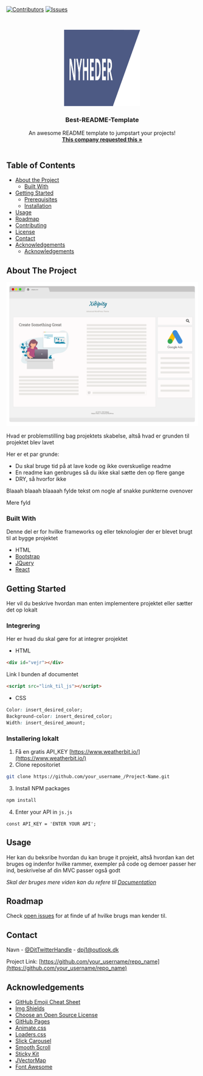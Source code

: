 [![Contributors][contributors-shield]][contributors-url]
[![Issues][issues-shield]][issues-url]



<!-- PROJECT LOGO -->
<br />
<p align="center">
  <a href="https://github.com/othneildrew/Best-README-Template">
    <img src="PUBLIC/img/News.svg" alt="Logo" width="200" height="200">
  </a>

  <h3 align="center">Best-README-Template</h3>

  <p align="center">
    An awesome README template to jumpstart your projects!
    <br />
    <a href="https://techcollege.dk"><strong>This company requested this »</strong></a>
    <br />
    <br />
  </p>
</p>



<!-- Whats going on in the markdown file -->
## Table of Contents

* [About the Project](#about-the-project)
  * [Built With](#built-with)
* [Getting Started](#getting-started)
  * [Prerequisites](#prerequisites)
  * [Installation](#installation)
* [Usage](#usage)
* [Roadmap](#roadmap)
* [Contributing](#contributing)
* [License](#license)
* [Contact](#contact)
* [Acknowledgements](#acknowledgements)
  * [Acknowledgements](#acknowledgements)



<!-- ABOUT THE PROJECT -->
## About The Project

[![Product Name Screen Shot][product-screenshot]](<!--Skal der linkes et sted så her-->)

Hvad er problemstilling bag projektets skabelse, altså hvad er grunden til projektet blev lavet

Her er et par grunde:
* Du skal bruge tid på at lave kode og ikke overskuelige readme
* En readme kan genbruges så du ikke skal sætte den op flere gange
* DRY, så hvorfor ikke

Blaaah blaaah blaaaah fylde tekst om nogle af snakke punkterne ovenover

Mere fyld

### Built With
Denne del er for hvilke frameworks og eller teknologier der er blevet brugt til at bygge projektet
* HTML
* [Bootstrap](https://getbootstrap.com)
* [JQuery](https://jquery.com)
* [React](https://reactjs.org)



<!-- GETTING STARTED -->
## Getting Started

Her vil du beskrive hvordan man enten implementere projektet eller sætter det op lokalt

### Integrering

Her er hvad du skal gøre for at integrer projektet
* HTML
```HTML
<div id="vejr"></div>
```
Link I bunden af documentet
``` HTML
<script src="link_til_js"></script>
```

* CSS
```CSS
Color: insert_desired_color;
Background-color: insert_desired_color;
Width: insert_desired_amount;
```





### Installering lokalt

1. Få en gratis API_KEY [https://www.weatherbit.io/](https://www.weatherbit.io/)
2. Clone repositoriet
```sh
git clone https://github.com/your_username_/Project-Name.git
```
3. Install NPM packages
```sh
npm install
```
4. Enter your API in `js.js`
```JS
const API_KEY = 'ENTER YOUR API';
```



<!-- USAGE EXAMPLES -->
## Usage

Her kan du beksribe hvordan du kan bruge it projekt, altså hvordan kan det bruges og indenfor hvilke rammer, exempler på code og demoer passer her ind, beskrivelse af din MVC passer også godt 

_Skal der bruges mere viden kan du refere til [Documentation](https://reactjs.org/docs/getting-started.html)_



<!-- ROADMAP -->
## Roadmap

Check [open issues](https://github.com/othneildrew/Best-README-Template/issues) for at finde uf af hvilke brugs man kender til.



<!-- CONTRIBUTING -->
<!-- Er det ert stort open srouce, jammen så kan man tilføje denne del
## Contributing

Contributions are what make the open source community such an amazing place to be learn, inspire, and create. Any contributions you make are **greatly appreciated**.

1. Fork the Project
2. Create your Feature Branch (`git checkout -b feature/AmazingFeature`)
3. Commit your Changes (`git commit -m 'Add some AmazingFeature'`)
4. Push to the Branch (`git push origin feature/AmazingFeature`)
5. Open a Pull Request -->



<!-- LICENSE -->
<!-- Har du brugt license så tilføj den her del
## License

Distributed under the MIT License. See `LICENSE` for more information.-->



<!-- CONTACT -->
## Contact

Navn - [@DitTwitterHandle](https://twitter.com/tgb_darkrenga) - dpj1@outlook.dk

Project Link: [https://github.com/your_username/repo_name](https://github.com/your_username/repo_name)



<!-- ACKNOWLEDGEMENTS -->
## Acknowledgements <!--Har i nubbet noget fra nogle steder, så smid det ind her -->
* [GitHub Emoji Cheat Sheet](https://www.webpagefx.com/tools/emoji-cheat-sheet)
* [Img Shields](https://shields.io)
* [Choose an Open Source License](https://choosealicense.com)
* [GitHub Pages](https://pages.github.com)
* [Animate.css](https://daneden.github.io/animate.css)
* [Loaders.css](https://connoratherton.com/loaders)
* [Slick Carousel](https://kenwheeler.github.io/slick)
* [Smooth Scroll](https://github.com/cferdinandi/smooth-scroll)
* [Sticky Kit](http://leafo.net/sticky-kit)
* [JVectorMap](http://jvectormap.com)
* [Font Awesome](https://fontawesome.com)





<!-- MARKDOWN LINKS & IMAGES -->
<!-- https://www.markdownguide.org/basic-syntax/#reference-style-links -->
[contributors-shield]: https://img.shields.io/github/contributors/othneildrew/Best-README-Template.svg?style=flat-square
[contributors-url]: https://github.com/Darkrenga/infoboard-media-n-news/graphs/contributors
[issues-shield]: https://img.shields.io/github/issues/othneildrew/Best-README-Template.svg?style=flat-square
[issues-url]: https://github.com/Darkrenga/infoboard-media-n-news/issues
[linkedin-shield]: https://img.shields.io/badge/-LinkedIn-black.svg?style=flat-square&logo=linkedin&colorB=555
[linkedin-url]: https://www.linkedin.com/in/daniel-jensen-713841180/
[product-screenshot]: https://github.com/othneildrew/Best-README-Template/raw/master/images/screenshot.png
